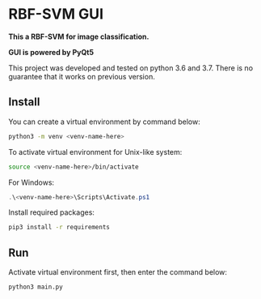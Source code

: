 # RBF-SVM GUI

**This a RBF-SVM for image classification.**

**GUI is powered by PyQt5**

This project was developed and tested on python 3.6 and 3.7. There is no guarantee that it works on previous version.

## Install

You can create a virtual environment by command below:

```bash
python3 -m venv <venv-name-here>
```

To activate virtual environment for Unix-like system:

```bash
source <venv-name-here>/bin/activate
```

For Windows:
```powershell
.\<venv-name-here>\Scripts\Activate.ps1
```

Install required packages:

```bash
pip3 install -r requirements
```

## Run

Activate virtual environment first, then enter the command below:

```bash
python3 main.py
```
